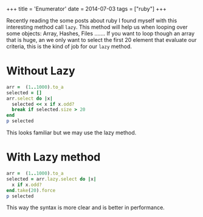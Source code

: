 +++
title = 'Enumerator'
date = 2014-07-03
tags = ["ruby"]
+++

Recently reading the some posts about ruby I found myself with this interesting method call `lazy`.
This method will help us when looping over some objects: Array, Hashes, Files ....... If you want to loop though an array that is huge, an we only want to select the first 20 element that evaluate our criteria, this is the kind of job for our `lazy` method.



# Without Lazy

``` ruby
arr =  (1..1000).to_a
selected = []
arr.select do |x|
  selected << x if x.odd?
  break if selected.size > 20
end
p selected
```

This looks familiar but we may use the lazy method.

# With Lazy method
```ruby
arr =  (1..1000).to_a
selected = arr.lazy.select do |x|
  x if x.odd?
end.take(20).force
p selected
```

This way the syntax is more clear and is better in performance.
